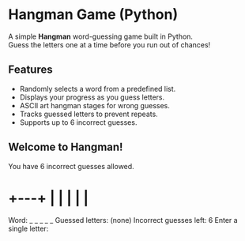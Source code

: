 # Hangman Game (Python)

A simple **Hangman** word-guessing game built in Python.  
Guess the letters one at a time before you run out of chances!  


##  Features
- Randomly selects a word from a predefined list.
- Displays your progress as you guess letters.
- ASCII art hangman stages for wrong guesses.
- Tracks guessed letters to prevent repeats.
- Supports up to 6 incorrect guesses.

## Welcome to Hangman!
You have 6 incorrect guesses allowed.

  +---+
  |   |
      |
      |
      |
=========
Word:  _ _ _ _ _
Guessed letters: (none)
Incorrect guesses left: 6
Enter a single letter:

